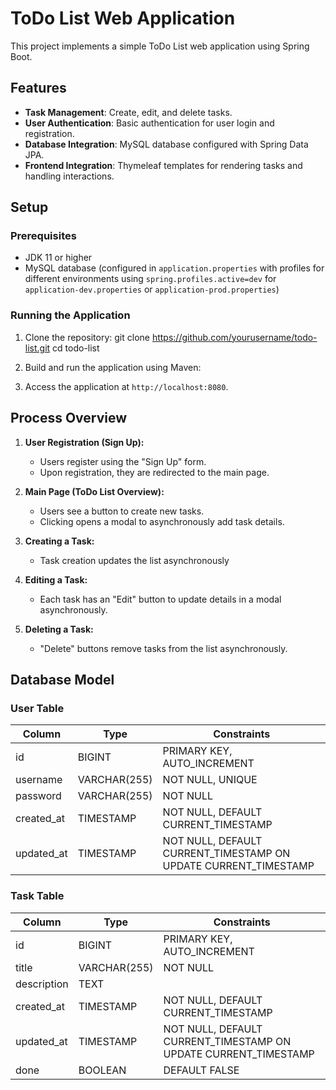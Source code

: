 # ToDo List Web Application

This project implements a simple ToDo List web application using Spring Boot.

## Features

- **Task Management**: Create, edit, and delete tasks.
- **User Authentication**: Basic authentication for user login and registration.
- **Database Integration**: MySQL database configured with Spring Data JPA.
- **Frontend Integration**: Thymeleaf templates for rendering tasks and handling interactions.

## Setup

### Prerequisites

- JDK 11 or higher
- MySQL database (configured in `application.properties` with profiles for different environments using `spring.profiles.active=dev` for `application-dev.properties` or `application-prod.properties`)

### Running the Application

1. Clone the repository:
git clone https://github.com/yourusername/todo-list.git
cd todo-list

2. Build and run the application using Maven:
   
3. Access the application at `http://localhost:8080`.
   
## Process Overview

1. **User Registration (Sign Up):**
   - Users register using the "Sign Up" form.
   - Upon registration, they are redirected to the main page.

2. **Main Page (ToDo List Overview):**
   - Users see a button to create new tasks.
   - Clicking opens a modal to asynchronously add task details.

3. **Creating a Task:**
   - Task creation updates the list asynchronously

4. **Editing a Task:**
   - Each task has an "Edit" button to update details in a modal asynchronously.

5. **Deleting a Task:**
   - "Delete" buttons remove tasks from the list asynchronously.

## Database Model
### User Table

| Column       | Type         | Constraints                        |
|--------------|--------------|------------------------------------|
| id           | BIGINT       | PRIMARY KEY, AUTO_INCREMENT         |
| username     | VARCHAR(255) | NOT NULL, UNIQUE                   |
| password     | VARCHAR(255) | NOT NULL                           |
| created_at   | TIMESTAMP    | NOT NULL, DEFAULT CURRENT_TIMESTAMP|
| updated_at   | TIMESTAMP    | NOT NULL, DEFAULT CURRENT_TIMESTAMP ON UPDATE CURRENT_TIMESTAMP |

### Task Table

| Column       | Type         | Constraints                        |
|--------------|--------------|------------------------------------|
| id           | BIGINT       | PRIMARY KEY, AUTO_INCREMENT         |
| title        | VARCHAR(255) | NOT NULL                           |
| description  | TEXT         |                                    |
| created_at   | TIMESTAMP    | NOT NULL, DEFAULT CURRENT_TIMESTAMP|
| updated_at   | TIMESTAMP    | NOT NULL, DEFAULT CURRENT_TIMESTAMP ON UPDATE CURRENT_TIMESTAMP |
| done         | BOOLEAN      | DEFAULT FALSE                      |
